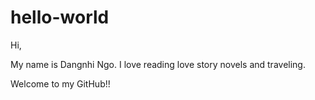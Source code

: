 # hello-world

Hi,

My name is Dangnhi Ngo. 
I love reading love story novels and traveling. 

Welcome to my GitHub!!
